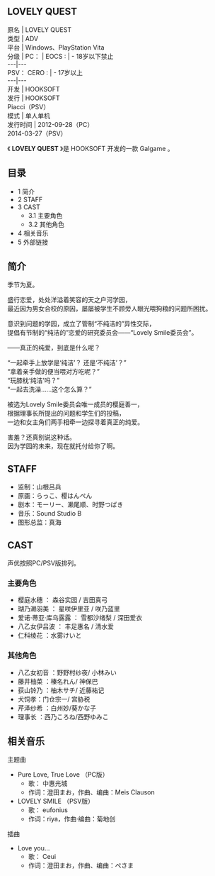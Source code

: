 LOVELY QUEST  
---  
原名  |  LOVELY QUEST   
类型  |  ADV   
平台  |  Windows、PlayStation Vita   
分级  |  PC：  |  EOCS  :  |  \- 18岁以下禁止   
---|---  
PSV：  CERO  :  |  \- 17岁以上   
---|---  
开发  |  HOOKSOFT   
发行  |  HOOKSOFT    
Piacci（PSV）  
模式  |  单人单机   
发行时间  |  2012-09-28（PC）   
2014-03-27（PSV）  
  
《 **LOVELY QUEST** 》是  HOOKSOFT  开发的一款  Galgame  。

##  目录

  * 1  简介 
  * 2  STAFF 
  * 3  CAST 
    * 3.1  主要角色 
    * 3.2  其他角色 
  * 4  相关音乐 
  * 5  外部链接 

##  简介

季节为夏。  
  
盛行恋爱，处处洋溢着笑容的天之户河学园，  
最近因为男女合校的原因，屡屡被学生不顾旁人眼光喂狗粮的问题所困扰。  
  
意识到问题的学园，成立了管制“不纯洁的”异性交际，  
提倡有节制的“纯洁的”恋爱的研究委员会——“Lovely Smile委员会”。  
  
——真正的纯爱，到底是什么呢？  
  
“一起牵手上放学是‘纯洁’？ 还是‘不纯洁’？”  
“拿着亲手做的便当喂对方吃呢？”  
“玩膝枕‘纯洁’吗？”  
“一起去洗澡……这个怎么算？”  
  
被选为Lovely Smile委员会唯一成员的樱庭善一，  
根据理事长所提出的问题和学生们的投稿，  
一边和女主角们两手相牵一边探寻着真正的纯爱。  
  
害羞？还真别说这种话。  
因为学园的未来，现在就托付给你了啊。

##  STAFF

  * 监制：山根吕兵 
  * 原画：らっこ、樱はんぺん 
  * 剧本：モーリー、濑尾顺、时野つばき 
  * 音乐：Sound Studio B 
  * 图形总监：真海 

##  CAST

声优按照PC/PSV版排列。

###  主要角色

  * 樱庭水穗  ：  森谷实园  /  吉田真弓 
  * 瑚乃濑羽美  ：  星咲伊里亚  /  咲乃蓝里 
  * 爱诺·蒂亚·库乌露露  ：  雪都沙绪梨  /  深田爱衣 
  * 八乙女伊吕波  ：  丰足惠名  /  清水爱 
  * 仁科绫花  ：水雾けいと 

###  其他角色

  * 八乙女初音  ：野野村纱夜/  小林みい 
  * 藤井柚菜  ：榛名れん/  神保巴 
  * 荻山铃乃  ：柚木サチ/  近藤祐记 
  * 犬饲孝：门仓宗一/  宫胁税 
  * 芹泽纱希  ：白州妙/葵かな子 
  * 理事长  ：西乃ころね/西野ゆみこ 

##  相关音乐

主题曲

  * Pure Love, True Love  （PC版） 
    * 歌：  中惠光城 
    * 作词：澄田まお，作曲、编曲：Meis Clauson 
  * LOVELY SMILE  （PSV版） 
    * 歌：  eufonius 
    * 作词：riya，作曲·编曲：菊地创 

插曲

  * Love you… 
    * 歌：  Ceui 
    * 作词：澄田まお，作曲、编曲：ぺさま 
